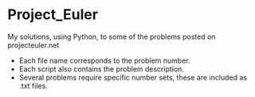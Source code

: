 # Project_Euler
My solutions, using Python, to some of the problems posted on projecteuler.net
- Each file name corresponds to the problem number.
- Each script also contains the problem description. 
- Several problems require specific number sets, these are included as .txt files.

